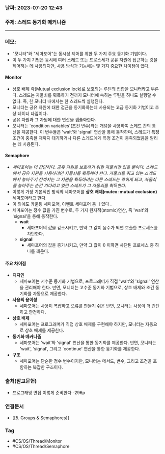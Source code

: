 ### 날짜: 2023-07-20 12:43

### 주제: 스레드 동기화 메커니즘
---
### 메모: 
- "모니터"와 "세마포어"는 동시성 제어를 위한 두 가지 주요 동기화 기법이다. 
- 이 두 가지 기법은 동시에 여러 스레드 또는 프로스세가 공유 자원에 접근하는 것을 제어하는 데 사용되지만, 사용 방식과 기능에는 몇 가지 중요한 차이점이 있다. 
#### Monitor 
- 상호 배제 락(Mutual exclusion lock)로 보호되는 루틴의 집합을 모니터라고 부른다. 스레드는 자물쇠를 획득하기 전까지 모니터에 속하는 루틴을 하나도 실행할 수 없다. 즉, 한 모니터 내에서는 한 스레드씩 실행된다. 
- 모니터는 공유 자원에 대한 접근을 동기화하는데 사용되는 고급 동기화 기법이고 추상 데이터 타입이다. 
- 공유 자원과 그 자원에 대한 연산을 캡슐화한다. 
- 모니터는 'condition variables'(조건 변수)라는 개념을 사용하여 스레드 간의 통신을 제공한다. 이 변수들은 'wait'와 'signal' 연산을 통해 동작하며, 스레드가 특정 조건이 충족될 때까지 대기하거나 다른 스레드에게 특정 조건이 충족되었음을 알리는 데 사용된다. 
#### Semaphore 
- *세마포어는 더 간단하다. 공유 자원을 보호하기 위한 자물쇠만 있을 뿐이다. 스레드에서 공유 자원을 사용하려면 자물쇠를 획득해야 한다. 자물쇠를 쥐고 있는 스레드에서 놓아주기 전까지는 그 자원을 획득하려는 다른 스레드는 막히게 되고, 자물쇠를 놓아주는 순간 기다리고 있던 스레드가 그 자물쇠를 획득한다.* 
- 이렇게 가장 기본적인 방식의 세마포어를 **상호 배제(mutex :mutual exclusion)** 세마포어라고 한다.
- 이 외에도 카운팅 세마포어, 이벤트 세마포어 등 ㅣ있다 .
- 세마포어는 정수 값을 가진 변수로, 두 가지 원자적(atomic)연산, 즉 'wait'와 'signal'을 통해 동작한다. 
	- **wait**
		- 세마포어의 값을 감소시키고, 만약 그 값이 음수가 되면 호출한 프로세스를 차단한다.
	- **signal**
		- 세마포어의 값을 증가시키고, 만약 그 값이 0 이하면 차단된 프로세스 중 하나를 깨운다. 
#### 주요 차이점 
- **디자인** 
	- 세마포어는 저수준 동기화 기법으로, 프로그래머가 직접 'wait'와 'signal' 연산을 관리해야 한다. 반면, 모니터는 고수준 동기화 기법으로, 상호 배제와 조건 동기화를 자동으로 제공한다. 
- **사용의 용이성** 
	- 세마포어는 사용이 복잡하고 오류를 만들기 쉬운 반면, 모니터는 사용이 더 간단하고 안전하다.
- **상호 배제** 
	- 세마포어는 프로그래머가 직접 상호 배제를 구현해야 하지만, 모니터는 자동으로 상호 배제를 제공한다.
- **동기화 메커니즘** 
	- 세마포어는 'wait'와 'signal' 연산을 통한 동기화를 제공한다. 반면, 모니터는 'wait', 'signal', 그리고 'continue' 연산을 통한 동기화를 제공한다. 
- **구조**
	- 세마포어는 단순한 정수 변수이지만, 모니터는 메서드, 변수, 그리고 조건을 포함하는 복잡한 구조이다. 

### 출처(참고문헌) 
- 프로그래밍 면접 이렇게 준비한다 -296p

### 연결문서 
- [[5. Groups & Semaphores]]

### Tag
- #CS/OS/Thread/Monitor
- #CS/OS/Thread/Semaphore